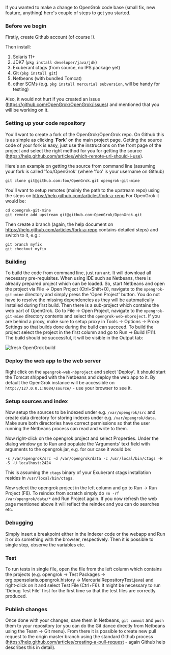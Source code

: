 If you wanted to make a change to OpenGrok code base (small fix, new feature, anything) here's couple of steps to get you started.

### Before we begin

Firstly, create Github account (of course !).

Then install:

1. Solaris 11+
2. JDK7 (`pkg install developer/java/jdk`)
3. Exuberant ctags (from source, no IPS package yet)
4. Git (`pkg install git`)
5. Netbeans (with bundled Tomcat)
6. other SCMs (e.g. `pkg install mercurial subversion`, will be handy for testing)

Also, it would not hurt if you created an issue (https://github.com/OpenGrok/OpenGrok/issues) and mentioned that you will be working on it.

### Setting up your code repository

You'll want to create a fork of the OpenGrok/OpenGrok repo. On Github this is as simple as clicking '**Fork**' on the main project page. Getting the source code of your fork is easy, just use the instructions on the front page of the project and select the right method for you for getting the source (https://help.github.com/articles/which-remote-url-should-i-use).

Here's an example on getting the source from command line (assuming your fork is called 'foo/OpenGrok' (where 'foo' is your username on Github)

```
git clone git@github.com:foo/OpenGrok.git opengrok-git-mine
```

You'll want to setup remotes (mainly the path to the upstream repo) using the steps on https://help.github.com/articles/fork-a-repo For OpenGrok it would be:

```
cd opengrok-git-mine
git remote add upstream git@github.com:OpenGrok/OpenGrok.git
```

Then create a branch (again, the help document on https://help.github.com/articles/fork-a-repo contains detailed steps) and switch to it, e.g.:

```
git branch myfix
git checkout myfix
```

### Building

To build the code from command line, just run `ant`. It will download all necessary pre-requisites. When using IDE such as Netbeans, there is already prepared project which can be loaded. So, start Netbeans and open the project via File -> Open Project (Ctrl+Shift+O), navigate to the `opengrok-git-mine` directory and simply press the 'Open Project' button. You do not have to resolve the missing dependencies as they will be automatically installed during first build. Then there is a sub-project which contains the web part of OpenGrok. Go to File -> Open Project, navigate to the `opengrok-git-mine` directory contents and select the `opengrok-web-nbproject`. If you are behind a proxy, make sure to setup proxy in Tools -> Options -> Proxy Settings so that builds done during the build can succeed. To build the project select the project in the first column and go to Run -> Build (F11). The build should be successful, it will be visible in the Output tab:

![fresh OpenGrok build](https://github.com/OpenGrok/OpenGrok/wiki/images/opengrok-build.png)

### Deploy the web app to the web server

Right click on the `opengrok-web-nbproject` and select 'Deploy'. It should start the Tomcat shipped with the Netbeans and deploy the web app to it. By default the OpenGrok instance will be accessible on `http://127.0.0.1:8084/source/` - use your browser to see it.

### Setup sources and index

Now setup the sources to be indexed under e.g. `/var/opengrok/src` and create data directory for storing indexes under e.g. `/var/opengrok/data`. Make sure both directories have correct permissions so that the user running the Netbeans process can read and write to them.

Now right-click on the opengrok project and select Properties. Under the dialog window go to Run and populate the 'Arguments' text field with arguments to the opengrok.jar, e.g. for our case it would be:

```
-s /var/opengrok/src -d /var/opengrok/data -c /usr/local/bin/ctags -H -S -U localhost:2424
```

This is assuming the `ctags` binary of your Exuberant ctags installation resides in `/usr/local/bin/ctags`.

Now select the opengrok project in the left column and go to Run -> Run Project (F6). To reindex from scratch simply do `rm -rf /var/opengrok/data/*` and Run Project again. If you now refresh the web page mentioned above it will reflect the reindex and you can do searches etc.

### Debugging

Simply insert a breakpoint either in the Indexer code or the webapp and Run it or do something with the browser, respectively. Then it is possible to single step, observe the variables etc.

### Test

To run tests in single file, open the file from the left column which contains the projects (e.g. opengrok -> Test Packages -> org.opensolaris.opengrok.history -> MercurialRepositoryTest.java) and right-click on it and select Test File (Ctrl+F6). It might be necessary to run 'Debug Test File' first for the first time so that the test files are correctly produced.

### Publish changes

Once done with your changes, save them in Netbeans, `git commit` and `push` them to your repository (or you can do the Git dance directly from Netbeans using the Team -> Git menu). From there it is possible to create new pull request to the origin master branch using the standard Github process (https://help.github.com/articles/creating-a-pull-request - again Github help describes this in detail).